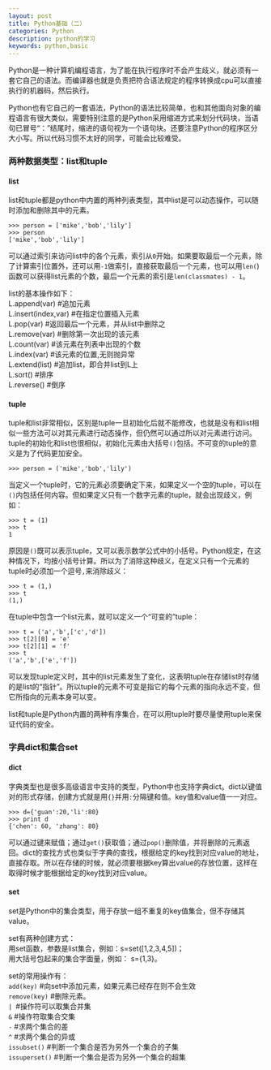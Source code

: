 ```yaml
---
layout: post
title: Python基础（二）
categories: Python
description: python的学习
keywords: python,basic
---
```


Python是一种计算机编程语言，为了能在执行程序时不会产生歧义，就必须有一套它自己的语法。而编译器也就是负责把符合语法规定的程序转换成cpu可以直接执行的机器码，然后执行。

Python也有它自己的一套语法，Python的语法比较简单，也和其他面向对象的编程语言有很大类似，需要特别注意的是Python采用缩进方式来划分代码块，当语句已冒号“：”结尾时，缩进的语句视为一个语句块。还要注意Python的程序区分大小写。所以代码习惯不太好的同学，可能会比较难受。

### 两种数据类型：list和tuple  

#### list

list和tuple都是python中内置的两种列表类型，其中list是可以动态操作，可以随时添加和删除其中的元素。

`>>> person = ['mike','bob','lily']`  
`>>> person`  
`['mike','bob','lily']`  

可以通过索引来访问list中的各个元素，索引从`0`开始。如果要取最后一个元素，除了计算索引位置外，还可以用`-1`做索引，直接获取最后一个元素，也可以用`len(`)函数可以获得list元素的个数，最后一个元素的索引是`len(classmates) - 1`。  

list的基本操作如下：  
L.append(var)   #追加元素  
L.insert(index,var)  #在指定位置插入元素  
L.pop(var)      #返回最后一个元素，并从list中删除之  
L.remove(var)   #删除第一次出现的该元素  
L.count(var)    #该元素在列表中出现的个数  
L.index(var)    #该元素的位置,无则抛异常     
L.extend(list)  #追加list，即合并list到L上  
L.sort()        #排序  
L.reverse()     #倒序  

#### tuple

tuple和list非常相似，区别是tuple一旦初始化后就不能修改，也就是没有和list相似一些方法可以对其元素进行动态操作，但仍然可以通过所以对元素进行访问。tuple的初始化和list也很相似，初始化元素由大括号`()`包括。不可变的tuple的意义是为了代码更加安全。  

`>>> person = ('mike','bob','lily')`  

当定义一个tuple时，它的元素必须要确定下来，如果定义一个空的tuple，可以在`()`内包括任何内容。但如果定义只有一个数字元素的tuple，就会出现歧义，例如：  

`>>> t = (1)`  
`>>> t`  
`1`  

原因是`()`既可以表示tuple，又可以表示数学公式中的小括号。Python规定，在这种情况下，均按小括号计算。所以为了消除这种歧义，在定义只有一个元素的tuple时必须加一个逗号`,`来消除歧义：  

`>>> t = (1,)`  
`>>> t`  
`(1,)`  

在tuple中包含一个list元素，就可以定义一个“可变的”tuple：  

`>>> t = ('a','b',['c','d'])`  
`>>> t[2][0] = 'e'`  
`>>> t[2][1] = 'f'`  
`>>> t`  
`('a','b',['e','f'])`  

可以发现tuple定义时，其中的list元素发生了变化，这表明tuple在存储list时存储的是list的“指针”。所以tuple的元素不可变是指它的每个元素的指向永远不变，但它所指向的元素本身可以变。  

list和tuple是Python内置的两种有序集合，在可以用tuple时要尽量使用tuple来保证代码的安全。

### 字典dict和集合set  

#### dict

字典类型也是很多高级语言中支持的类型，Python中也支持字典dict。dict以键值对的形式存储，创建方式就是用`{}`并用`:`分隔键和值。key值和value值一一对应。

`>>> d={'guan':20,'li':80}`  
`>>> print d`  
`{'chen': 60, 'zhang': 80}`

可以通过键来赋值；通过`get()`获取值；通过`pop()`删除值，并将删除的元素返回。dict的查找方式也类似于字典的查找，根据给定的key找到对应value的地址，直接存取。所以在存储的时候，就必须要根据key算出value的存放位置，这样在取得时候才能根据给定的key找到对应value。 

#### set 

set是Python中的集合类型，用于存放一组不重复的key值集合，但不存储其value。  

set有两种创建方式：  
用set函数，参数是list集合，例如：s=set([1,2,3,4,5])；  
用大括号包起来的集合字面量，例如： s={1,3}。  

set的常用操作有：  
`add(key)`  #向set中添加元素，如果元素已经存在则不会生效  
`remove(key)` #删除元素。  
`| `#操作符可以取集合并集  
`&` #操作符取集合交集  
`-` #求两个集合的差  
`^` #求两个集合的异或   
`issubset()` #判断一个集合是否为另外一个集合的子集  
`issuperset()` #判断一个集合是否为另外一个集合的超集  






